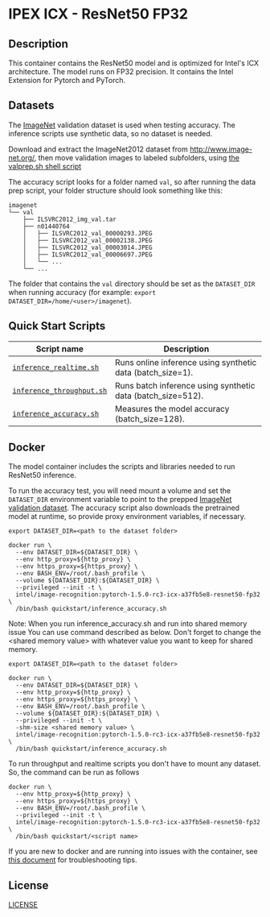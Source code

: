 <!--- 0. Title -->
# IPEX ICX - ResNet50 FP32

<!-- 10. Description -->
## Description

This container contains the ResNet50 model and is optimized for Intel's ICX architecture. The model runs on FP32 precision.
It contains the Intel Extension for Pytorch and PyTorch.

<!--- 20. Datasets -->
## Datasets

The [ImageNet](http://www.image-net.org/) validation dataset is used when
testing accuracy. The inference scripts use synthetic data, so no dataset
is needed.

Download and extract the ImageNet2012 dataset from http://www.image-net.org/,
then move validation images to labeled subfolders, using
[the valprep.sh shell script](https://raw.githubusercontent.com/soumith/imagenetloader.torch/master/valprep.sh)

The accuracy script looks for a folder named `val`, so after running the
data prep script, your folder structure should look something like this:

```
imagenet
└── val
    ├── ILSVRC2012_img_val.tar
    ├── n01440764
    │   ├── ILSVRC2012_val_00000293.JPEG
    │   ├── ILSVRC2012_val_00002138.JPEG
    │   ├── ILSVRC2012_val_00003014.JPEG
    │   ├── ILSVRC2012_val_00006697.JPEG
    │   └── ...
    └── ...
```
The folder that contains the `val` directory should be set as the
`DATASET_DIR` when running accuracy
(for example: `export DATASET_DIR=/home/<user>/imagenet`).

<!--- 30. Quick Start Scripts -->
## Quick Start Scripts

| Script name | Description |
|-------------|-------------|
| [`inference_realtime.sh`](inference_realtime.sh) | Runs online inference using synthetic data (batch_size=1). |
| [`inference_throughput.sh`](inference_throughput.sh) | Runs batch inference using synthetic data (batch_size=512). |
| [`inference_accuracy.sh`](inference_accuracy.sh) | Measures the model accuracy (batch_size=128). |

<!--- 40. Docker -->
## Docker

The model container includes the scripts and libraries needed to run 
ResNet50 inference.

To run the accuracy test, you will need
mount a volume and set the `DATASET_DIR` environment variable to point
to the prepped [ImageNet validation dataset](#dataset). The accuracy
script also downloads the pretrained model at runtime, so provide proxy
environment variables, if necessary.

```
export DATASET_DIR=<path to the dataset folder>

docker run \
  --env DATASET_DIR=${DATASET_DIR} \
  --env http_proxy=${http_proxy} \
  --env https_proxy=${https_proxy} \
  --env BASH_ENV=/root/.bash_profile \
  --volume ${DATASET_DIR}:${DATASET_DIR} \
  --privileged --init -t \
  intel/image-recognition:pytorch-1.5.0-rc3-icx-a37fb5e8-resnet50-fp32 \
  /bin/bash quickstart/inference_accuracy.sh
```

Note: When you run inference\_accuracy.sh and run into shared memory issue
You can use command described as below. Don't forget to change the \<shared memory value\> with
whatever value you want to keep for shared memory.

```
export DATASET_DIR=<path to the dataset folder>

docker run \
  --env DATASET_DIR=${DATASET_DIR} \
  --env http_proxy=${http_proxy} \
  --env https_proxy=${https_proxy} \
  --env BASH_ENV=/root/.bash_profile \
  --volume ${DATASET_DIR}:${DATASET_DIR} \
  --privileged --init -t \
  -shm-size <shared memory value> \
  intel/image-recognition:pytorch-1.5.0-rc3-icx-a37fb5e8-resnet50-fp32 \
  /bin/bash quickstart/inference_accuracy.sh
```
To run throughput and realtime scripts you don't have to mount any dataset.
So, the command can be run as follows

```
docker run \
  --env http_proxy=${http_proxy} \
  --env https_proxy=${https_proxy} \
  --env BASH_ENV=/root/.bash_profile \
  --privileged --init -t \
  intel/image-recognition:pytorch-1.5.0-rc3-icx-a37fb5e8-resnet50-fp32 \
  /bin/bash quickstart/<script name>
```

If you are new to docker and are running into issues with the container,
see [this document](https://github.com/IntelAI/models/tree/master/docs/general/docker.md)
for troubleshooting tips.

<!--- 50. License -->
## License

[LICENSE](/LICENSE)

